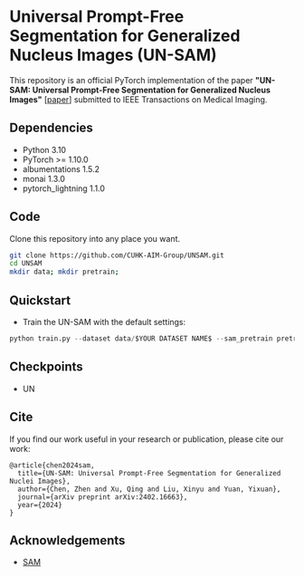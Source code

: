 # Universal Prompt-Free Segmentation for Generalized Nucleus Images (UN-SAM)
This repository is an official PyTorch implementation of the paper **"UN-SAM: Universal Prompt-Free Segmentation for Generalized Nucleus Images"** [[paper]()] submitted to IEEE Transactions on Medical Imaging.

## Dependencies
* Python 3.10
* PyTorch >= 1.10.0
* albumentations 1.5.2
* monai 1.3.0
* pytorch_lightning 1.1.0


## Code
Clone this repository into any place you want.
```bash
git clone https://github.com/CUHK-AIM-Group/UNSAM.git
cd UNSAM
mkdir data; mkdir pretrain;
```
## Quickstart 
* Train the UN-SAM with the default settings:
```python
python train.py --dataset data/$YOUR DATASET NAME$ --sam_pretrain pretrain/$SAM CHECKPOINT$
```
## Checkpoints
* UN

## Cite
If you find our work useful in your research or publication, please cite our work:
```
@article{chen2024sam,
  title={UN-SAM: Universal Prompt-Free Segmentation for Generalized Nuclei Images},
  author={Chen, Zhen and Xu, Qing and Liu, Xinyu and Yuan, Yixuan},
  journal={arXiv preprint arXiv:2402.16663},
  year={2024}
}
```


## Acknowledgements
* [SAM](https://github.com/facebookresearch/segment-anything)
